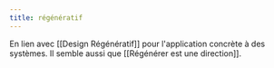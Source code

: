 ```yaml
---
title: régénératif
---
```


En lien avec [[Design Régénératif]] pour l'application concrète à des systèmes. Il semble aussi que [[Régénérer est une direction]].